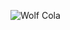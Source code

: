 ![Wolf Cola](https://raw.githubusercontent.com/utopiaio/wolf-cola/master/artwork/Wolf-Cola.png "Wolf Cola")
